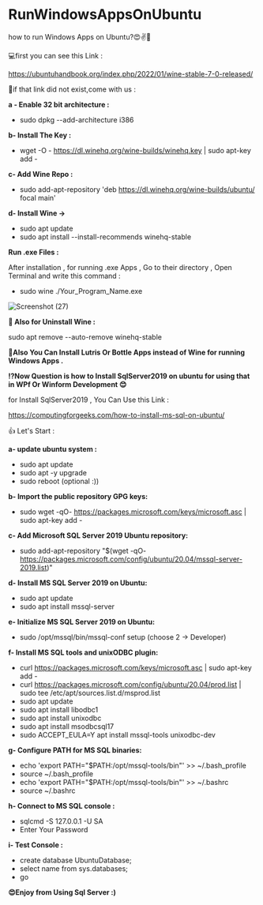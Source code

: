 # RunWindowsAppsOnUbuntu
how to run Windows Apps on Ubuntu?😍✌️🤪

💻first you can see this Link : 

https://ubuntuhandbook.org/index.php/2022/01/wine-stable-7-0-released/

🥲if that link did not exist,come with us : 

**a - Enable 32 bit architecture :** 
  - sudo dpkg --add-architecture i386
 
**b- Install The Key :**
  - wget -O - https://dl.winehq.org/wine-builds/winehq.key | sudo apt-key add -

**c- Add Wine Repo :** 
  - sudo add-apt-repository 'deb https://dl.winehq.org/wine-builds/ubuntu/ focal main'

**d- Install Wine ->** 
  - sudo apt update
  - sudo apt install --install-recommends winehq-stable

**Run .exe Files :**

After installation , for running .exe Apps , Go to their directory , Open Terminal and write this command : 
  - sudo wine ./Your_Program_Name.exe
 
 ![Screenshot (27)](https://user-images.githubusercontent.com/52446257/202989220-c3e2ae3a-a21e-4883-a139-683d1fd53713.png)

**🚫 Also for Uninstall Wine :**

sudo apt remove --auto-remove winehq-stable

**🔔Also You Can Install Lutris Or Bottle Apps instead of Wine for running Windows Apps .** 





**⁉️Now Question is how to Install SqlServer2019 on ubuntu for using that in WPf Or Winform Development 😊**

for Install SqlServer2019 , You Can Use this Link : 

https://computingforgeeks.com/how-to-install-ms-sql-on-ubuntu/

👍 Let's Start : 

**a- update ubuntu system :** 
  - sudo apt update
  - sudo apt -y upgrade
  - sudo reboot (optional :))

**b- Import the public repository GPG keys:**
  - sudo wget -qO- https://packages.microsoft.com/keys/microsoft.asc | sudo apt-key add -

**c- Add Microsoft SQL Server 2019 Ubuntu repository:**
  - sudo add-apt-repository "$(wget -qO- https://packages.microsoft.com/config/ubuntu/20.04/mssql-server-2019.list)"

**d- Install MS SQL Server 2019 on Ubuntu:**
  - sudo apt update
  - sudo apt install mssql-server

**e- Initialize MS SQL Server 2019 on Ubuntu:**
  - sudo /opt/mssql/bin/mssql-conf setup (choose 2 -> Developer)

**f- Install MS SQL tools and unixODBC plugin:**
  - curl https://packages.microsoft.com/keys/microsoft.asc | sudo apt-key add -
  - curl https://packages.microsoft.com/config/ubuntu/20.04/prod.list | sudo tee /etc/apt/sources.list.d/msprod.list
  - sudo apt update 
  - sudo apt install libodbc1
  - sudo apt install unixodbc
  - sudo apt install msodbcsql17
  - sudo ACCEPT_EULA=Y apt install mssql-tools unixodbc-dev

**g- Configure PATH for MS SQL binaries:**
  - echo 'export PATH="$PATH:/opt/mssql-tools/bin"' >> ~/.bash_profile
  - source ~/.bash_profile
  - echo 'export PATH="$PATH:/opt/mssql-tools/bin"' >> ~/.bashrc
  - source ~/.bashrc

**h- Connect to MS SQL console :** 
  - sqlcmd -S 127.0.0.1 -U SA 
  - Enter Your Password

**i- Test Console :** 
  - create database UbuntuDatabase;
  - select name from sys.databases;
  - go

**😍Enjoy from Using Sql Server :)**















